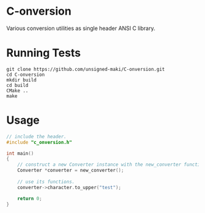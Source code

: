 # C-onversion

Various conversion utilities as single header ANSI C library.

# Running Tests
```
git clone https://github.com/unsigned-maki/C-onversion.git
cd C-onversion
mkdir build
cd build 
CMake ..
make
```

# Usage
```c
// include the header.
#include "c_onversion.h"

int main()
{
	// construct a new Converter instance with the new_converter function.
	Converter *converter = new_converter();
	
	// use its functions.
	converter->character.to_upper("test");

	return 0;
}
```
